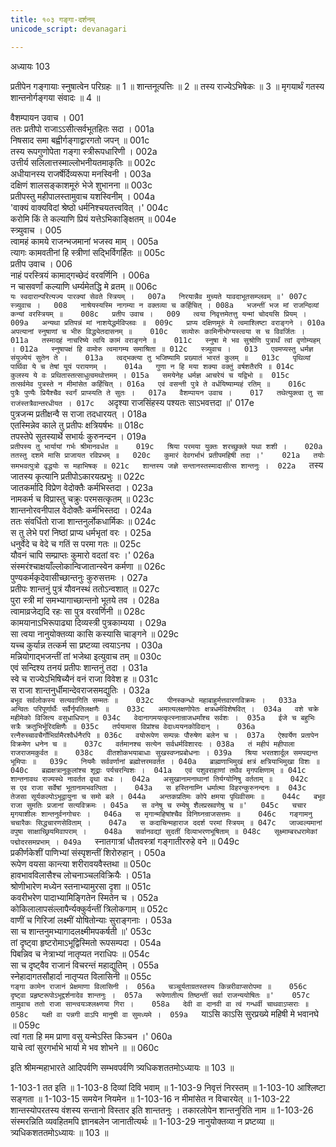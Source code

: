 ```yaml
---
title: १०३ गङ्गा-दर्शनम्
unicode_script: devanagari

---
```



अध्यायः 103

प्रतीपेन गङ्गायाः स्नुषात्वेन परिग्रहः ॥ 1 ॥ शान्तनूत्पत्तिः ॥ 2 ॥ तस्य राज्येऽभिषेकः ॥ 3 ॥ मृगयार्थं गतस्य शान्तनोर्गङ्गया संवादः ॥ 4 ॥

वैशम्पायन उवाच ।	001  
ततः प्रतीपो राजाऽऽसीत्सर्वभूतहितः सदा ।	001a  
निषसाद समा बह्वीर्गङ्गाद्वारगतो जपन् ॥	001c  
तस्य रूपगुणोपेता गङ्गा स्त्रीरूपधारिणी ।	002a  
उत्तीर्य सलिलात्तस्माल्लोभनीयतमाकृतिः ॥	002c  
अधीयानस्य राजर्षेर्दिव्यरूपा मनस्विनी ।	003a  
दक्षिणं शालसङ्काशमूरुं भेजे शुभानना ॥	003c  
प्रतीपस्तु महीपालस्तामुवाच यशस्विनीम् ।	004a  
'वाक्यं वाक्यविदां श्रेष्ठो धर्मनिश्चयतत्त्ववित् ।'	004c  
करोमि किं ते कल्याणि प्रियं यत्तेऽभिकाङ्क्षितम् ॥	004e  
स्त्र्युवाच ।	005  
त्वामहं कामये राजन्भजमानां भजस्व माम् ।	005a  
त्यागः कामवतीनां हि स्त्रीणां सद्भिर्विगर्हितः ॥	005c  
प्रतीप उवाच ।	006  
नाहं परस्त्रियं कामाद्गच्छेदं वरवर्णिनि ।	006a  
न चासवर्णां कल्याणि धर्म्यमेतद्धि मे व्रतम् ॥	006c  
`यः स्वदारान्परित्यज्य पारक्यां सेवते स्त्रियम् ।	007a  
निरयान्नैव मुच्यते यावदाभूतसम्प्लवम् ॥'	007c  
स्त्र्युवाच ।	008  
नाश्रेयस्यस्मि नागम्या न वक्तव्या च कर्हिचित् ।	008a  
भजन्तीं भज मां राजन्दिव्यां कन्यां वरस्त्रियम् ॥	008c  
प्रतीप उवाच ।	009  
त्वया निवृत्तमेतत्तु यन्मां चोदयसि प्रियम् ।	009a  
अन्यथा प्रतिपन्नं मां नाशयेद्धर्मविप्लवः ॥	009c  
प्राप्य दक्षिणमूरुं मे त्वमाश्लिष्टा वराङ्गने ।	010a  
अपत्यानां स्नुषाणां च भीरु विद्ध्येतदासनम् ॥	010c  
सव्योरुः कामिनीभोग्यस्त्वया स च विवर्जितः ।	011a  
तस्मादहं नाचरिष्ये त्वयि कामं वराङ्गने ॥	011c  
स्नुषा मे भव सुश्रोणि पुत्रार्थं त्वां वृणोम्यहम् ।	012a  
स्नुषापक्षं हि वामोरु त्वमागम्य समाश्रिता ॥	012c  
स्त्र्युवाच ।	013  
एवमप्यस्तु धर्मज्ञ संयुज्येयं सुतेन ते ।	013a  
त्वद्भक्त्या तु भजिष्यामि प्रख्यातं भारतं कुलम् ॥	013c  
पृथिव्यां पार्थिवा ये च तेषां यूयं परायणम् ।	014a  
गुणा न हि मया शक्या वक्तुं वर्षशतैरपि ॥	014c  
कुलस्य ये वः प्रथितास्तत्साधुत्वमथोत्तमम् ।	015a  
समयेनेह धर्मज्ञ आचरेयं च यद्विभो ॥	015c  
तत्सर्वमेव पुत्रस्ते न मीमांसेत कर्हिचित् ।	016a  
एवं वसन्ती पुत्रे ते वर्धयिष्याम्यहं रतिम् ॥	016c  
पुत्रैः पुण्यैः प्रियैश्चैव स्वर्गं प्राप्स्यति ते सुतः ।	017a  
वैशम्पायन उवाच ।	017  
तथेत्युक्त्वा तु सा राजंस्तत्रैवान्तरधीयत ।	017c  
`अदृश्या राजसिंहस्य पश्यतः साऽभवत्तदा ॥'	017e  
पुत्रजन्म प्रतीक्षन्वै स राजा तदधारयत् ।	018a  
एतस्मिन्नेव काले तु प्रतीपः क्षत्रियर्षभः ॥	018c  
तपस्तेपे सुतस्यार्थे सभार्यः कुरुनन्दन ।	019a  
`प्रतीपस्य तु भार्यायां गर्भः श्रीमानवर्धत ॥	019c  
श्रिया परमया युक्तः शरच्छुक्ले यथा शशी ।	020a  
ततस्तु दशमे मासि प्राजायत रविप्रभम् ॥	020c  
कुमारं देवगर्भाभं प्रतीपमहिषी तदा ।'	021a  
तयोः समभवत्पुत्रो वृद्धयोः स महाभिषक् ॥	021c  
शान्तस्य जज्ञे सन्तानस्तस्मादासीत्स शान्तनुः ।	022a  
`तस्य जातस्य कृत्यानि प्रतीपोऽकारयत्प्रभुः ॥	022c  
जातकर्मादि विप्रेण वेदोक्तैः कर्मभिस्तदा ।	023a  
नामकर्म च विप्रास्तु चक्रुः परमसत्कृतम् ॥	023c  
शान्तनोरवनीपाल वेदोक्तैः कर्मभिस्तदा ।	024a  
ततः संवर्धितो राजा शान्तनुर्लोकधार्मिकः ॥	024c  
स तु लेभे परां निष्ठां प्राप्य धर्मभृतां वरः ।	025a  
धनुर्वेदे च वेदे च गतिं स परमा गतः ॥	025c  
यौवनं चापि सम्प्राप्तः कुमारो वदतां वरः ।'	026a  
संस्मरंश्चाक्षयाँल्लोकान्विजातान्स्वेन कर्मणा ॥	026c  
पुण्यकर्मकृदेवासीच्छान्तनुः कुरुसत्तमः ।	027a  
प्रतीपः शान्तनुं पुत्रं यौवनस्थं ततोऽन्वशात् ॥	027c  
पुरा स्त्री मां समभ्यागाच्छान्तनो भूतये तव ।	028a  
त्वामाव्रजेद्यदि रहः सा पुत्र वरवर्णिनी ॥	028c  
कामयानाऽभिरूपाढ्या दिव्यस्त्री पुत्रकाम्यया ।	029a  
सा त्वया नानुयोक्तव्या कासि कस्यासि चाङ्गने ॥	029c  
यच्च कुर्यान्न तत्कर्म सा प्रष्टव्या त्वयाऽनघ ।	030a  
मन्नियोगाद्भजन्तीं तां भजेथा इत्युवाच तम् ॥	030c  
एवं सन्दिश्य तनयं प्रतीपः शान्तनुं तदा ।	031a  
स्वे च राज्येऽभिषिच्यैनं वनं राजा विवेश ह ॥	031c  
स राजा शान्तनुर्धीमान्देवराजसमद्युतिः ।	032a  
`बभूव सर्वलोकस्य सत्यवागिति सम्मतः ॥	032c  
पीनस्कन्धो महाबाहुर्मत्तवारणविक्रमः ।	033a  
अन्वितः परिपूर्णार्थैः सर्वैर्नृपतिलक्षणैः ॥	033c  
अमात्यलक्षणोपेतः क्षत्रधर्मविशेषवित् ।	034a  
वशे चक्रे महीमेको विजित्य वसुधाधिपान् ॥	034c  
वेदानागमयत्कृत्स्नान्राजधर्मांश्च सर्वशः ।	035a  
ईजे च बहुभिः सत्रैः क्रतुभिर्भूरिदक्षिणैः ॥	035c  
तर्पयामास विप्रांश्च वेदाध्ययनकोविदान् ।	036a  
रत्नैरुच्चावचैर्गोभिर्ग्रामैरश्वैर्धनैरपि ॥	036c  
वयोरूपेण सम्पन्नः पौरुषेण बलेन च ।	037a  
ऐश्वर्येण प्रतापेन विक्रमेण धनेन च ॥	037c  
वर्तमानश्च सत्येन सर्वधर्मविशारदः ।	038a  
तं महीपं महीपाला राजराजमकुर्वत ॥	038c  
वीतशोकभयाबाधाः सुखस्वप्नप्रबोधनाः ।	039a  
श्रिया भरतशार्दूल समपद्यन्त भूमिपाः ॥	039c  
नियमैः सर्ववर्णानां ब्रह्मोत्तरमवर्तत ।	040a  
ब्राह्मणाभिमुखं क्षत्रं क्षत्रियाभिमुखा विशः ॥	040c  
ब्रह्मक्षत्रानुकूलांश्च शूद्राः पर्यचरन्विशः ।	041a  
एवं पशुवराहाणां तथैव मृगपक्षिणाम् ॥	041c  
शान्तनावथ राज्यस्थे नावर्तत वृथा वधः ।	042a  
असुखानामनाथानां तिर्यग्योनिषु वर्तताम् ॥	042c  
स एव राजा सर्वेषां भूतानामभवत्पिता ।	043a  
स हस्तिनाम्नि धर्मात्मा विहरन्कुरुनन्दनः ॥	043c  
तेजसा सूर्यकल्पोऽभूद्वायुना च समो बले ।	044a  
अन्तकप्रतिमः कोपे क्षमया पृथिवीसमः ॥	044c  
बभूव राजा सुमतिः प्रजानां सत्यविक्रमः ।	045a  
स वनेषु च रम्येषु शैलप्रस्रवणेषु च ॥'	045c  
चचार मृगयाशीलः शान्तनुर्वनगोचरः ।	046a  
स मृगान्महिषांश्चैव विनिघ्नन्राजसत्तमः ॥	046c  
गङ्गामनु चचारैकः सिद्धचारणसेविताम् ।	047a  
स कदाचिन्महाराज ददर्श परमां स्त्रियम् ॥	047c  
जाज्वल्यमानां वपुषा साक्षाच्छ्रियमिवापराम् ।	048a  
सर्वानवद्यां सुदतीं दिव्याभरणभूषिताम् ॥	048c  
सूक्ष्माम्बरधरामेकां पद्मोदरसमप्रभाम् ।	049a  
`स्नातगात्रां धौतवस्त्रां गङ्गातीररुहे वने ॥	049c  
प्रकीर्णकेशीं पाणिभ्यां संस्पृशन्तीं शिरोरुहान् ।	050a  
रूपेण वयसा कान्त्या शरीरावयवैस्तथा ॥	050c  
हावभावविलासैश्च लोचनाञ्चलविक्रियैः ।	051a  
श्रोणीभारेण मध्येन स्तनाभ्यामुरसा दृशा ॥	051c  
कवरीभरेण पादाभ्यामिङ्गितेन स्मितेन च ।	052a  
कोकिलालापसंल्लापैर्न्यक्कुर्वन्तीं त्रिलोकगाम् ॥	052c  
वाणीं च गिरिजां लक्ष्मीं योषितोन्याः सुराङ्गनाः ।	053a  
सा च शान्तनुमभ्यागादलक्ष्मीमपकर्षती ॥'	053c  
तां दृष्ट्वा हृष्टरोमाऽभूद्विस्मितो रूपसम्पदा ।	054a  
पिबन्निव च नेत्राभ्यां नातृप्यत नराधिपः ॥	054c  
सा च दृष्ट्वैव राजानं विचरन्तं महाद्युतिम् ।	055a  
स्नेहादागतसौहार्दा नातृप्यत विलासिनी ॥	055c  
`गङ्गा कामेन राजानं प्रेक्षमाणा विलासिनी ।	056a  
चञ्चूर्यताग्रतस्तस्य किन्नरीवाप्सरोपमा ॥	056c  
दृष्ट्वा प्रहृष्टरूपोऽभूद्दर्शनादेव शान्तनुः ।	057a  
रूपेणातीत्य तिष्ठन्तीं सर्वा राजन्ययोषितः ॥'	057c  
तामुवाच ततो राजा सान्त्वयञ्श्लक्ष्णया गिरा ।	058a  
देवी वा दानवी वा त्वं गन्धर्वी चाथवाऽप्सराः ॥	058c  
यक्षी वा पन्नगी वाऽपि मानुषी वा सुमध्यमे ।	059a  
`याऽसि काऽसि सुरप्रख्ये महिषी मे भवानघे ॥	059c  
त्वां गता हि मम प्राणा वसु यन्मेऽस्ति किञ्चन ।'	060a  
याचे त्वां सुरगर्भाभे भार्या मे भव शोभने ॥ ॥	060c  

इति श्रीमन्महाभारते आदिपर्वणि सम्भवपर्वणि त्र्यधिकशततमोऽध्यायः ॥ 103 ॥

1-103-1 तत इति ॥ 1-103-8 दिव्यां दिवि भवाम् ॥ 1-103-9 निवृत्तं निरस्तम् ॥ 1-103-10 आश्लिष्टा सङ्गता ॥ 1-103-15 समयेन नियमेन ॥ 1-103-16 न मीमांसेत न विचारयेत् ॥ 1-103-22 शान्तस्योपरतस्य वंशस्य सन्तानो विस्तार इति शान्ततनुः । तकारलोपेन शान्तनुरिति नाम ॥ 1-103-26 संस्मरन्निति व्यवहितमपि ज्ञानबलेन जानातीत्यर्थः ॥ 1-103-29 नानुयोक्तव्या न प्रष्टव्या ॥ त्र्यधिकशततमोऽध्यायः ॥ 103 ॥